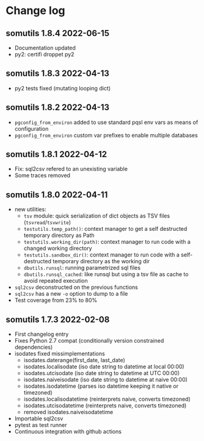# Change log

## somutils 1.8.4 2022-06-15

- Documentation updated
- py2: certifi droppet py2

## somutils 1.8.3 2022-04-13

- py2 tests fixed (mutating looping dict)

## somutils 1.8.2 2022-04-13

- `pgconfig_from_environ` added to use standard pqsl env vars as means of configuration
- `pgconfig_from_environ` custom var prefixes to enable multiple databases

## somutils 1.8.1 2022-04-12

- Fix: sql2csv refered to an unexisting variable
- Some traces removed

## somutils 1.8.0 2022-04-11

- new utilities:
  - `tsv` module: quick serialization of dict objects as TSV files (`tsvread`/`tsvwrite`) 
  - `testutils.temp_path()`: context manager to get a self destructed temporary directory as Path
  - `testutils.working_dir(path)`: context manager to run code with a changed working directory
  - `testutils.sandbox_dir()`: context manager to run code with a self-destructed temporary directory as the working dir 
  - `dbutils.runsql`: running parametrized sql files
  - `dbutils.runsql_cached`: like runsql but using a tsv file as cache to avoid repeated execution
- `sql2csv` deconstructed on the previous functions
- `sql2csv` has a new `-o` option to dump to a file
- Test coverage from 23% to 80%

## somutils 1.7.3 2022-02-08

- First changelog entry
- Fixes Python 2.7 compat (conditionally version constrained dependencies)
- isodates fixed missimplementations
  - isodates.daterange(first_date, last_date)
  - isodates.localisodate (iso date string to datetime at local 00:00)
  - isodates.utcisodate (iso date string to datetime at UTC 00:00)
  - isodates.naiveisodate (iso date string to datetime at naive 00:00)
  - isodates.isodatetime (parses iso datetime keeping it native or timezoned)
  - isodates.localisodatetime (reinterprets naive, converts timezoned)
  - isodates.utcisodatetime (reinterprets naive, converts timezoned)
  - removed isodates.naiveisodatetime 
- Importable sql2csv
- pytest as test runner
- Continuous integration with github actions


